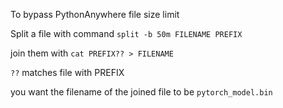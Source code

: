 To bypass PythonAnywhere file size limit 

Split a file with command
`split -b 50m FILENAME PREFIX`

join them with 
`cat PREFIX?? > FILENAME`

`??` matches file with PREFIX 

you want the filename of the joined file to be `pytorch_model.bin`

